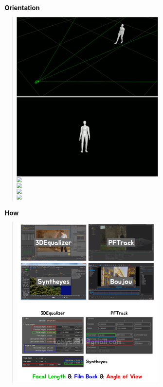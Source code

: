 ## Orientation

> ![](../img/week1/walk_persp.gif)<br>
> ![](../img/week1/walk.gif)<br>
> ![](../img/week1/bad_matchmove--optimize.gif)<br>
> ![](../img/week1/different_motion.gif)<br>
> ![](../img/week1/same_motion.gif)<br>
> ![](../img/week1/live_action_footage_good_matchmove.gif)<br>
## How
> ![](../img/week1/mm_sw.png)<br>
> ![](../img/week1/mm_sw_common.png)<br>
